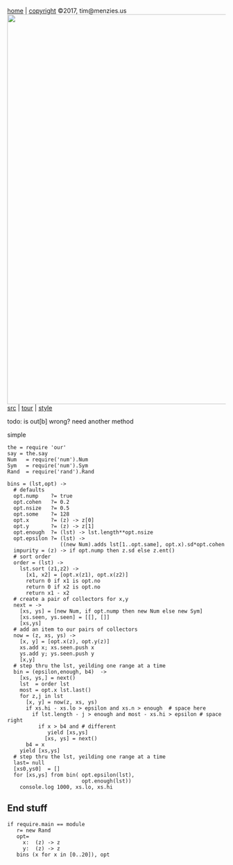 [home](http://tiny.cc/koff) |
[copyright](https://github.com/koffee/script/blob/master/LICENSE.md) &copy;2017, tim&commat;menzies.us<br>
[<img width=900 src=https://raw.githubusercontent.com/koffee/script/master/img/head.jpg>](http://tiny.cc/koff)<br>
[src](https://github.com/koffee/script/tree/master/lib) |
[tour](https://github.com/koffee/script/blob/master/docs/TOUR.md) |
[style](https://github.com/koffee/script/blob/master/docs/STYLE.md)

todo: is out[b] wrong? need another method

simple

    the = require 'our'
    say = the.say
    Num   = require('num').Num
    Sym   = require('num').Sym
    Rand  = require('rand').Rand
 
    bins = (lst,opt) ->
      # defaults
      opt.nump    ?= true
      opt.cohen   ?= 0.2
      opt.nsize   ?= 0.5
      opt.some    ?= 128
      opt.x       ?= (z) -> z[0]
      opt.y       ?= (z) -> z[1]
      opt.enough  ?= (lst) -> lst.length**opt.nsize
      opt.epsilon ?= (lst) ->
                     ((new Num).adds lst[1..opt.same], opt.x).sd*opt.cohen
      impurity = (z) -> if opt.nump then z.sd else z.ent()
      # sort order
      order = (lst) ->
        lst.sort (z1,z2) ->
          [x1, x2] = [opt.x(z1), opt.x(z2)]
          return 0 if x1 is opt.no
          return 0 if x2 is opt.no
          return x1 - x2
      # create a pair of collectors for x,y 
      next = ->
        [xs, ys] = [new Num, if opt.nump then new Num else new Sym]
        [xs.seen, ys.seen] = [[], []]
        [xs,ys]
      # add an item to our pairs of collectors
      now = (z, xs, ys) ->
        [x, y] = [opt.x(z), opt.y(z)]
        xs.add x; xs.seen.push x
        ys.add y; ys.seen.push y
        [x,y]
      # step thru the lst, yeilding one range at a time
      bin = (epsilon,enough, b4)  ->
        [xs, ys,] = next()
        lst  = order lst
        most = opt.x lst.last()
        for z,j in lst
          [x, y] = now(z, xs, ys)
          if xs.hi - xs.lo > epsilon and xs.n > enough  # space here
            if lst.length - j > enough and most - xs.hi > epsilon # space right
              if x > b4 and # different
                 yield [xs,ys]
                [xs, ys] = next()
          b4 = x
        yield [xs,ys]
      # step thru the lst, yeilding one range at a time
      last= null
      [xs0,ys0]  = []
      for [xs,ys] from bin( opt.epsilon(lst),
                            opt.enough(lst))
        console.log 1000, xs.lo, xs.hi

## End stuff

    if require.main == module
       r= new Rand
       opt=
         x:  (z) -> z
         y:  (z) -> z
       bins (x for x in [0..20]), opt

